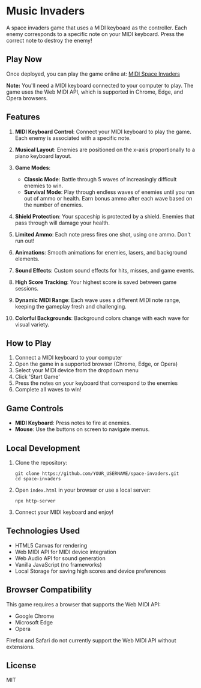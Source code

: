 # Music Invaders

A space invaders game that uses a MIDI keyboard as the controller. Each enemy corresponds to a specific note on your MIDI keyboard. Press the correct note to destroy the enemy!

## Play Now

Once deployed, you can play the game online at: [MIDI Space Invaders](https://lawrluor.github.io/space-invaders/)

**Note:** You'll need a MIDI keyboard connected to your computer to play. The game uses the Web MIDI API, which is supported in Chrome, Edge, and Opera browsers.

## Features

1. **MIDI Keyboard Control**: Connect your MIDI keyboard to play the game. Each enemy is associated with a specific note.

2. **Musical Layout**: Enemies are positioned on the x-axis proportionally to a piano keyboard layout.

3. **Game Modes**:
   - **Classic Mode**: Battle through 5 waves of increasingly difficult enemies to win.
   - **Survival Mode**: Play through endless waves of enemies until you run out of ammo or health. Earn bonus ammo after each wave based on the number of enemies.

4. **Shield Protection**: Your spaceship is protected by a shield. Enemies that pass through will damage your health.

5. **Limited Ammo**: Each note press fires one shot, using one ammo. Don't run out!

6. **Animations**: Smooth animations for enemies, lasers, and background elements.

7. **Sound Effects**: Custom sound effects for hits, misses, and game events.

8. **High Score Tracking**: Your highest score is saved between game sessions.

9. **Dynamic MIDI Range**: Each wave uses a different MIDI note range, keeping the gameplay fresh and challenging.

10. **Colorful Backgrounds**: Background colors change with each wave for visual variety.

## How to Play

1. Connect a MIDI keyboard to your computer
2. Open the game in a supported browser (Chrome, Edge, or Opera)
3. Select your MIDI device from the dropdown menu
4. Click 'Start Game'
5. Press the notes on your keyboard that correspond to the enemies
6. Complete all waves to win!

## Game Controls

- **MIDI Keyboard**: Press notes to fire at enemies.
- **Mouse**: Use the buttons on screen to navigate menus.

## Local Development

1. Clone the repository:
   ```
   git clone https://github.com/YOUR_USERNAME/space-invaders.git
   cd space-invaders
   ```

2. Open `index.html` in your browser or use a local server:
   ```
   npx http-server
   ```

3. Connect your MIDI keyboard and enjoy!

## Technologies Used

- HTML5 Canvas for rendering
- Web MIDI API for MIDI device integration
- Web Audio API for sound generation
- Vanilla JavaScript (no frameworks)
- Local Storage for saving high scores and device preferences

## Browser Compatibility

This game requires a browser that supports the Web MIDI API:
- Google Chrome
- Microsoft Edge
- Opera

Firefox and Safari do not currently support the Web MIDI API without extensions.

## License

MIT

